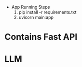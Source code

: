 
- App Running Steps
    1) pip install -r requirements.txt
    2) uvicorn main:app



# Contains Fast API
# LLM
